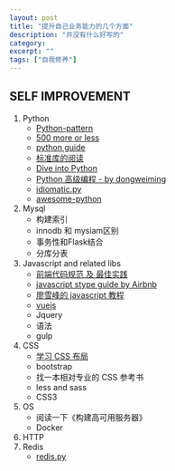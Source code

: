 ```yaml
---
layout: post
title: "提升自己业务能力的几个方面"
description: "并没有什么好写的"
category:
excerpt: ""
tags: ["自我修养"]
---
```

## SELF IMPROVEMENT


1.	Python
	*	[Python-pattern](https://github.com/faif/python-patterns)
	*	[500 more or less](https://github.com/aosabook/500lines)
	*	[python guide](http://docs.python-guide.org/en/latest/)
	*	[标准库的阅读](https://docs.python.org/2/library/)
	*	[Dive into Python](http://www.diveintopython.net/toc/index.html)
	*	[Python 高级编程 - by dongweiming](http://dongweiming.github.io/Expert-Python/#1)
	*	[idiomatic.py](https://docs.google.com/presentation/d/1Mer-SFLtELLtmS_QxLWbW1aEDX997JSN6eD3mCyV81k/edit?pli=1#slide=id.p)
	*	[awesome-python](https://github.com/vinta/awesome-python)
2.	Mysql
	*	构建索引
	*	innodb 和 mysiam区别
	* 	事务性和Flask结合
	*	分库分表
3.	Javascript and related libs
	*	[前端代码规范 及 最佳实践](http://coderlmn.github.io/code-standards/)
	*	[javascript stype guide by Airbnb](https://github.com/sivan/javascript-style-guide/blob/master/es5/README.md)
	*	[廖雪峰的 javascript 教程](http://www.liaoxuefeng.com/article/001435713987535cd7b6eb505494f65a30845a64c7e523f000)
	*	[vuejs](http://cn.vuejs.org/)
	* 	Jquery
	*	语法
	* 	gulp
4.	CSS
	*	[学习 CSS 布局](http://zh.learnlayout.com/)
	* 	bootstrap
	*	找一本相对专业的 CSS 参考书
	*	less and sass
	*	CSS3
5.	OS
	*	阅读一下《构建高可用服务器》
	*	Docker
6.	HTTP
7.	Redis
	*	[redis.py](https://redis-py.readthedocs.org/en/latest/)

